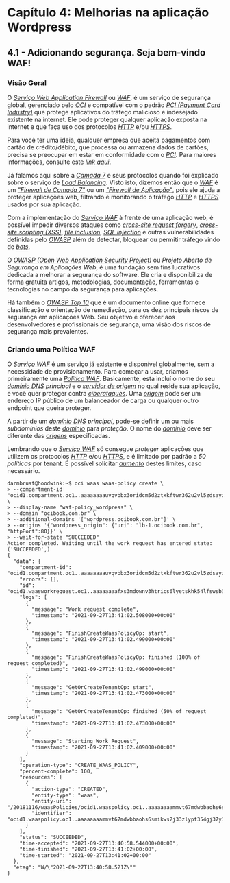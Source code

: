 # Capítulo 4: Melhorias na aplicação Wordpress

## 4.1 - Adicionando segurança. Seja bem-vindo WAF!

### __Visão Geral__

O _[Serviço Web Application Firewall](https://docs.oracle.com/pt-br/iaas/Content/WAF/Concepts/overview.htm)_ ou _[WAF](https://docs.oracle.com/pt-br/iaas/Content/WAF/Concepts/overview.htm)_, é um serviço de segurança global, gerenciado pelo _[OCI](https://www.oracle.com/cloud/)_ e compatível com o padrão _[PCI (Payment Card Industry)](https://en.wikipedia.org/wiki/Payment_card_industry)_ que protege aplicativos do tráfego malicioso e indesejado existente na internet. Ele pode proteger qualquer aplicação exposta na internet e que faça uso dos protocolos _[HTTP](https://pt.wikipedia.org/wiki/Hypertext_Transfer_Protocol)_ e/ou _[HTTPS](https://pt.wikipedia.org/wiki/Hyper_Text_Transfer_Protocol_Secure)_.

Para você ter uma ideia, qualquer empresa que aceita pagamentos com cartão de crédito/débito, que processa ou armazena dados de cartões, precisa se preocupar em estar em conformidade com o _[PCI](https://en.wikipedia.org/wiki/Payment_card_industry)_. Para maiores informações, consulte este _[link aqui](https://pt.pcisecuritystandards.org/minisite/env2/)_.

Já falamos aqui sobre a _[Camada 7](https://pt.wikipedia.org/wiki/Camada_de_aplica%C3%A7%C3%A3o)_ e seus protocolos quando foi explicado sobre o serviço de _[Load Balancing](https://github.com/daniel-armbrust/oci-book/blob/main/chapter-3/3-5_fundamentos-load-balancing.md)_. Visto isto, dizemos então que o _[WAF](https://docs.oracle.com/pt-br/iaas/Content/WAF/Concepts/overview.htm)_ é um _["Firewall de Camada 7"](https://pt.wikipedia.org/wiki/Web_Application_Firewall)_ ou um _["Firewall de Aplicação"](https://pt.wikipedia.org/wiki/Web_Application_Firewall)_, pois ele ajuda a proteger aplicações web, filtrando e monitorando o tráfego _[HTTP](https://pt.wikipedia.org/wiki/Hypertext_Transfer_Protocol)_ e _[HTTPS](https://pt.wikipedia.org/wiki/Hyper_Text_Transfer_Protocol_Secure)_ usados por sua aplicação. 

Com a implementação do _[Serviço WAF](https://docs.oracle.com/pt-br/iaas/Content/WAF/Concepts/overview.htm)_ à frente de uma aplicação web, é possível impedir diversos ataques como _[cross-site request forgery](https://pt.wikipedia.org/wiki/Cross-site_request_forgery)_, _[cross-site scripting (XSS)](https://pt.wikipedia.org/wiki/Cross-site_scripting)_, _[file inclusion](https://en.wikipedia.org/wiki/File_inclusion_vulnerability)_, _[SQL injection](https://pt.wikipedia.org/wiki/Inje%C3%A7%C3%A3o_de_SQL)_ e outras vulnerabilidades definidas pelo _[OWASP](https://pt.wikipedia.org/wiki/OWASP)_ além de detectar, bloquear ou permitir tráfego vindo de _[bots](https://pt.wikipedia.org/wiki/Bot)_.

O _[OWASP (Open Web Application Security Project)](https://pt.wikipedia.org/wiki/OWASP)_ ou _Projeto Aberto de Segurança em Aplicações Web_, é uma fundação sem fins lucrativos dedicada a melhorar a segurança do software. Ele cria e disponibiliza de forma gratuita artigos, metodologias, documentação, ferramentas e tecnologias no campo da segurança para aplicações. 

Há também o _[OWASP Top 10](https://owasp.org/www-project-top-ten/)_ que é um documento online que fornece classificação e orientação de remediação, para os dez principais riscos de segurança em aplicações Web. Seu objetivo é oferecer aos desenvolvedores e profissionais de segurança, uma visão dos riscos de segurança mais prevalentes.

### __Criando uma Política WAF__

O _[Serviço WAF](https://docs.oracle.com/pt-br/iaas/Content/WAF/Concepts/overview.htm)_ é um serviço já existente e disponível globalmente, sem a necessidade de provisionamento. Para começar a usar, criamos primeiramente uma _[Política WAF](https://docs.oracle.com/pt-br/iaas/Content/WAF/Tasks/managingwaf.htm)_. Basicamente, esta incluí o nome do seu _[domínio DNS](https://pt.wikipedia.org/wiki/Sistema_de_Nomes_de_Dom%C3%ADnio) principal_ e o _[servidor de origem](https://docs.oracle.com/pt-br/iaas/Content/WAF/Tasks/originmanagement.htm)_ no qual reside sua aplicação, e você quer proteger contra _[ciberataques](https://pt.wikipedia.org/wiki/Ciberataque)_. Uma _[origem](https://docs.oracle.com/pt-br/iaas/Content/WAF/Tasks/originmanagement.htm)_ pode ser um endereço IP público de um balanceador de carga ou qualquer outro endpoint que queira proteger.

A partir de um _[domínio DNS](https://pt.wikipedia.org/wiki/Sistema_de_Nomes_de_Dom%C3%ADnio) principal_, pode-se definir um ou mais _subdomínios_ deste _[domínio](https://pt.wikipedia.org/wiki/Sistema_de_Nomes_de_Dom%C3%ADnio)_ para _proteção_. O nome do _[domínio](https://pt.wikipedia.org/wiki/Sistema_de_Nomes_de_Dom%C3%ADnio)_ deve ser diferente das _[origens](https://docs.oracle.com/pt-br/iaas/Content/WAF/Tasks/originmanagement.htm)_ especificadas.

Lembrando que o _[Serviço WAF](https://docs.oracle.com/pt-br/iaas/Content/WAF/Concepts/overview.htm)_ só consegue _proteger_ aplicações que utilizem os protocolos _[HTTP](https://pt.wikipedia.org/wiki/Hypertext_Transfer_Protocol)_ e/ou _[HTTPS](https://pt.wikipedia.org/wiki/Hyper_Text_Transfer_Protocol_Secure)_, e é limitado por padrão a _50 políticas_ por tenant. É possível solicitar _[aumento](https://docs.oracle.com/pt-br/iaas/Content/General/Concepts/servicelimits.htm#Requesti)_ destes limites, caso necessário.


```
darmbrust@hoodwink:~$ oci waas waas-policy create \
> --compartment-id "ocid1.compartment.oc1..aaaaaaaauvqvbbx3oridcm5d2ztxkftwr362u2vl5zdsayzbehzwbjs56soq" \
> --display-name "waf-policy_wordpress" \
> --domain "ocibook.com.br" \
> --additional-domains '["wordpress.ocibook.com.br"]' \
> --origins '{"wordpress_origin": {"uri": "lb-1.ocibook.com.br", "httpPort":80}}' \
> --wait-for-state "SUCCEEDED"
Action completed. Waiting until the work request has entered state: ('SUCCEEDED',)
{
  "data": {
    "compartment-id": "ocid1.compartment.oc1..aaaaaaaauvqvbbx3oridcm5d2ztxkftwr362u2vl5zdsayzbehzwbjs56soq",
    "errors": [],
    "id": "ocid1.waasworkrequest.oc1..aaaaaaaafxs3mdownv3htrics6lyetskhk54lfswsb36nxpjsq3fxw7yjkya",
    "logs": [
      {
        "message": "Work request complete",
        "timestamp": "2021-09-27T13:41:02.508000+00:00"
      },
      {
        "message": "FinishCreateWaasPolicyOp: start",
        "timestamp": "2021-09-27T13:41:02.499000+00:00"
      },
      {
        "message": "FinishCreateWaasPolicyOp: finished (100% of request completed)",
        "timestamp": "2021-09-27T13:41:02.499000+00:00"
      },
      {
        "message": "GetOrCreateTenantOp: start",
        "timestamp": "2021-09-27T13:41:02.473000+00:00"
      },
      {
        "message": "GetOrCreateTenantOp: finished (50% of request completed)",
        "timestamp": "2021-09-27T13:41:02.473000+00:00"
      },
      {
        "message": "Starting Work Request",
        "timestamp": "2021-09-27T13:41:02.409000+00:00"
      }
    ],
    "operation-type": "CREATE_WAAS_POLICY",
    "percent-complete": 100,
    "resources": [
      {
        "action-type": "CREATED",
        "entity-type": "waas",
        "entity-uri": "/20181116/waasPolicies/ocid1.waaspolicy.oc1..aaaaaaaammvt67mdwbbaohs6smikws2j33zlypt354gj37y3zwng3h7uv6mq",
        "identifier": "ocid1.waaspolicy.oc1..aaaaaaaammvt67mdwbbaohs6smikws2j33zlypt354gj37y3zwng3h7uv6mq"
      }
    ],
    "status": "SUCCEEDED",
    "time-accepted": "2021-09-27T13:40:58.544000+00:00",
    "time-finished": "2021-09-27T13:41:02+00:00",
    "time-started": "2021-09-27T13:41:02+00:00"
  },
  "etag": "W/\"2021-09-27T13:40:58.521Z\""
}
```

